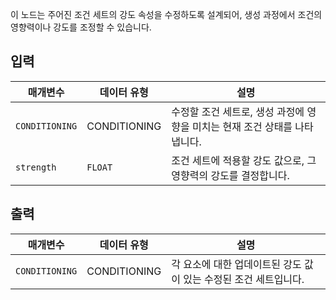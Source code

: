 이 노드는 주어진 조건 세트의 강도 속성을 수정하도록 설계되어, 생성 과정에서 조건의 영향력이나 강도를 조정할 수 있습니다.

## 입력

| 매개변수       | 데이터 유형  | 설명                                                                       |
| -------------- | ------------ | -------------------------------------------------------------------------- |
| `CONDITIONING` | CONDITIONING | 수정할 조건 세트로, 생성 과정에 영향을 미치는 현재 조건 상태를 나타냅니다. |
| `strength`     | `FLOAT`      | 조건 세트에 적용할 강도 값으로, 그 영향력의 강도를 결정합니다.             |

## 출력

| 매개변수       | 데이터 유형  | 설명                                                             |
| -------------- | ------------ | ---------------------------------------------------------------- |
| `CONDITIONING` | CONDITIONING | 각 요소에 대한 업데이트된 강도 값이 있는 수정된 조건 세트입니다. |

